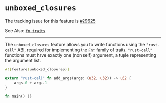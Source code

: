 # `unboxed_closures`

The tracking issue for this feature is [#29625]

See Also: [`fn_traits`](../library-features/fn-traits.md)

[#29625]: https://github.com/rust-lang/rust/issues/29625

----

The `unboxed_closures` feature allows you to write functions using the `"rust-call"` ABI,
required for implementing the [`Fn*`] family of traits. `"rust-call"` functions must have
exactly one (non self) argument, a tuple representing the argument list.

[`Fn*`]: ../../std/ops/trait.Fn.html

```rust
#![feature(unboxed_closures)]

extern "rust-call" fn add_args(args: (u32, u32)) -> u32 {
    args.0 + args.1
}

fn main() {}
```
